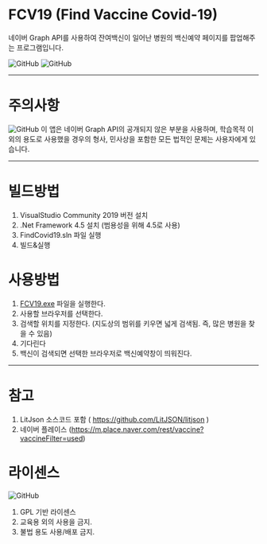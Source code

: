 # FCV19 (Find Vaccine Covid-19)

네이버 Graph API를 사용하여 잔여백신이 일어난 병원의 백신예약 페이지를 팝업해주는 프로그램입니다.

![GitHub](https://img.shields.io/badge/-.NET%20Framework%204.5-512BD4?style=float-square&logo=.NET)
![GitHub](https://img.shields.io/badge/-LitJson-000000?style=float-square&logo=JSON)

<hr>

# 주의사항

![GitHub](https://img.shields.io/badge/-주의사항-F40D12?style=float-square&logo=AdBlock)
이 앱은 네이버 Graph API의 공개되지 않은 부분을 사용하며, 학습목적 이외의 용도로 사용했을 경우의 형사, 민사상을 포함한 모든 법적인 문제는 사용자에게 있습니다.

<hr>

# 빌드방법

1. VisualStudio Community 2019 버전 설치
2. .Net Framework 4.5 설치 (범용성을 위해 4.5로 사용)
3. FindCovid19.sln 파일 실행
4. 빌드&실행

# 사용방법

1. [FCV19.exe](https://github.com/mrsions/FindCovid19/releases) 파일을 실행한다.
2. 사용할 브라우저를 선택한다.
3. 검색할 위치를 지정한다. (지도상의 범위를 키우면 넓게 검색됨. 즉, 많은 병원을 찾을 수 있음)
4. 기다린다
5. 백신이 검색되면 선택한 브라우저로 백신예약창이 띄워진다.

<hr>

# 참고

1. LitJson 소스코드 포함 ( https://github.com/LitJSON/litjson )
2. 네이버 플레이스 (https://m.place.naver.com/rest/vaccine?vaccineFilter=used)

# 라이센스
![GitHub](https://img.shields.io/badge/License-GPL-green?style=float-square)
1. GPL 기반 라이센스
2. 교육용 외의 사용을 금지.
4. 불법 용도 사용/배포 금지.
